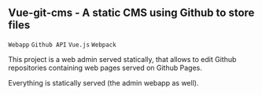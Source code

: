 ## Vue-git-cms - A static CMS using Github to store files
`Webapp` `Github API` `Vue.js` `Webpack`

This project is a web admin served statically, that allows to edit Github repositories containing web pages served on Github Pages.

Everything is statically served (the admin webapp as well).
